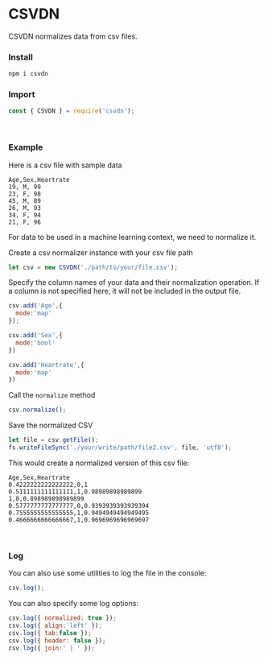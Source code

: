 # CSVDN

CSVDN normalizes data from csv files.


### Install

```sh
npm i csvdn
```

### Import

```js
const { CSVDN } = require('csvdn');
```

<br/>

### Example

Here is a csv file with sample data
```csv
Age,Sex,Heartrate
19, M, 99
23, F, 98
45, M, 89
26, M, 93
34, F, 94
21, F, 96
```

For data to be used in a machine learning context, we need to normalize it.

Create a csv normalizer instance with your csv file path

```js
let csv = new CSVDN('./path/to/your/file.csv');
```

Specify the column names of your data and their normalization operation. If a column is not specified here, it will not be included in the output file.

```js
csv.add('Age',{
  mode:'map'
});

csv.add('Sex',{
  mode:'bool'
})

csv.add('Heartrate',{
  mode:'map'
})
```

Call the `normalize` method

```js
csv.normalize();
```

Save the normalized CSV

```js
let file = csv.getFile();
fs.writeFileSync('./your/write/path/file2.csv', file, 'utf8');
```

This would create a normalized version of this csv file:

```csv
Age,Sex,Heartrate
0.4222222222222222,0,1
0.5111111111111111,1,0.98989898989899
1,0,0.898989898989899
0.5777777777777777,0,0.9393939393939394
0.7555555555555555,1,0.9494949494949495
0.4666666666666667,1,0.9696969696969697
```

<br/>

### Log

You can also use some utilities to log the file in the console:

```js
csv.log();
```

You can also specify some log options: 

```js
csv.log({ normalized: true });
csv.log({ align:'left' });
csv.log({ tab:false });
csv.log({ header: false });
csv.log({ join:' | ' });
```